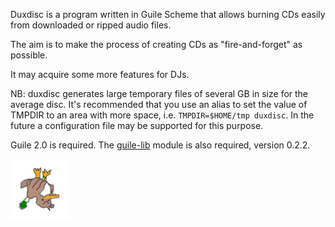 Duxdisc is a program written in Guile Scheme that allows burning CDs easily from
downloaded or ripped audio files.

The aim is to make the process of creating CDs as "fire-and-forget" as possible.

It may acquire some more features for DJs.

NB: duxdisc generates large temporary files of several GB in size for
the average disc.  It's recommended that you use an alias to set the
value of TMPDIR to an area with more space, i.e. `TMPDIR=$HOME/tmp
duxdisc`.  In the future a configuration file may be supported for
this purpose.

Guile 2.0 is required.  The
[guile-lib](http://www.nongnu.org/guile-lib/) module is also required,
version 0.2.2.

![DUX used CUT!](https://raw.githubusercontent.com/amoe/duxdisc/master/misc/Spin%20Dux.gif)
